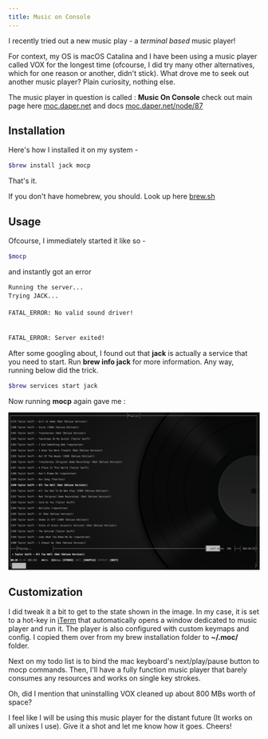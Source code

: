 ```yaml
---
title: Music on Console
---
```


I recently tried out a new music play - a _terminal based_ music player!

For context, my OS is macOS Catalina and I have been using a music player called VOX for the longest time (ofcourse, I did try many other alternatives, which for one reason or another, didn't stick). What drove me to seek out another music player? Plain curiosity, nothing else.

The music player in question is called : **Music On Console** check out main page here [moc.daper.net](http://moc.daper.net/) and docs [moc.daper.net/node/87](http://moc.daper.net/node/87)

## Installation

Here's how I installed it on my system -

```sh
$brew install jack mocp
```

That's it.

If you don't have homebrew, you should. Look up here [brew.sh](https://brew.sh/)

## Usage

Ofcourse, I immediately started it like so -

```sh
$mocp
```

and instantly got an error

```sh
Running the server...
Trying JACK...

FATAL_ERROR: No valid sound driver!


FATAL_ERROR: Server exited!
```

After some googling about, I found out that **jack** is actually a service that you need to start.
Run **brew info jack** for more information. Any way, running below did the trick.

```sh
$brew services start jack
```

Now running **mocp** again gave me :

![mocp image](/assets/imgs/mocp.png)

## Customization

I did tweak it a bit to get to the state shown in the image. In my case, it is set to a hot-key in [iTerm](https://iterm2.com/) that automatically opens a window dedicated to music player and run it. The player is also configured with custom keymaps and config. I copied them over from my brew installation folder to **~/.moc/** folder.

Next on my todo list is to bind the mac keyboard's next/play/pause button to mocp commands. Then, I'll have a fully function music player that barely consumes any resources and works on single key strokes. 

Oh, did I mention that uninstalling VOX cleaned up about 800 MBs worth of space?

I feel like I will be using this music player for the distant future (It works on all unixes I use). Give it a shot and let me know how it goes. Cheers!
